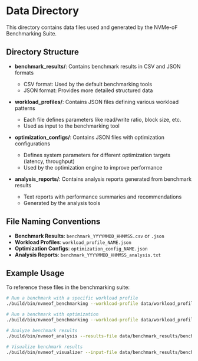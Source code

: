 # Data Directory

This directory contains data files used and generated by the NVMe-oF Benchmarking Suite.

## Directory Structure

- **benchmark_results/**: Contains benchmark results in CSV and JSON formats
  - CSV format: Used by the default benchmarking tools
  - JSON format: Provides more detailed structured data

- **workload_profiles/**: Contains JSON files defining various workload patterns
  - Each file defines parameters like read/write ratio, block size, etc.
  - Used as input to the benchmarking tool

- **optimization_configs/**: Contains JSON files with optimization configurations
  - Defines system parameters for different optimization targets (latency, throughput)
  - Used by the optimization engine to improve performance

- **analysis_reports/**: Contains analysis reports generated from benchmark results
  - Text reports with performance summaries and recommendations
  - Generated by the analysis tools

## File Naming Conventions

- **Benchmark Results**: `benchmark_YYYYMMDD_HHMMSS.csv` or `.json`
- **Workload Profiles**: `workload_profile_NAME.json`
- **Optimization Configs**: `optimization_config_NAME.json`
- **Analysis Reports**: `benchmark_YYYYMMDD_HHMMSS_analysis.txt`

## Example Usage

To reference these files in the benchmarking suite:

```bash
# Run a benchmark with a specific workload profile
./build/bin/nvmeof_benchmarking --workload-profile data/workload_profiles/workload_profile_1.json

# Run a benchmark with optimization
./build/bin/nvmeof_benchmarking --workload-profile data/workload_profiles/workload_profile_1.json --optimize --config-file data/optimization_configs/optimization_config_1.json

# Analyze benchmark results
./build/bin/nvmeof_analysis --results-file data/benchmark_results/benchmark_20230601_103000.csv

# Visualize benchmark results
./build/bin/nvmeof_visualizer --input-file data/benchmark_results/benchmark_20230601_103000.csv
```
